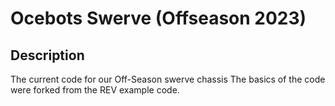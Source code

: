 # Ocebots Swerve (Offseason 2023)


## Description

The current code for our Off-Season swerve chassis
The basics of the code were forked from the REV example code.
